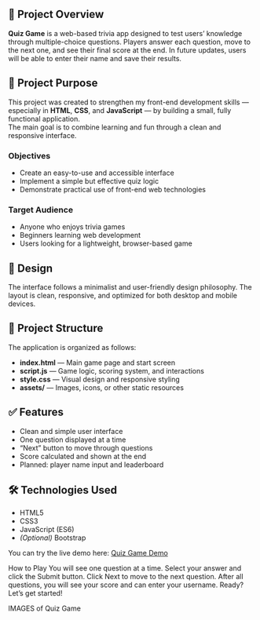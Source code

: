 ## 🧠 Project Overview
**Quiz Game** is a web-based trivia app designed to test users’ knowledge through multiple-choice questions. Players answer each question, move to the next one, and see their final score at the end. In future updates, users will be able to enter their name and save their results.

## 🎯 Project Purpose
This project was created to strengthen my front-end development skills — especially in **HTML**, **CSS**, and **JavaScript** — by building a small, fully functional application.  
The main goal is to combine learning and fun through a clean and responsive interface.

### Objectives
- Create an easy-to-use and accessible interface  
- Implement a simple but effective quiz logic  
- Demonstrate practical use of front-end web technologies  

### Target Audience
- Anyone who enjoys trivia games  
- Beginners learning web development  
- Users looking for a lightweight, browser-based game  

## 🎨 Design
The interface follows a minimalist and user-friendly design philosophy. The layout is clean, responsive, and optimized for both desktop and mobile devices.

## 🧱 Project Structure
The application is organized as follows:
- **index.html** — Main game page and start screen  
- **script.js** — Game logic, scoring system, and interactions  
- **style.css** — Visual design and responsive styling  
- **assets/** — Images, icons, or other static resources  

## ✅ Features
- Clean and simple user interface  
- One question displayed at a time  
- “Next” button to move through questions  
- Score calculated and shown at the end  
- Planned: player name input and leaderboard  

## 🛠 Technologies Used
- HTML5  
- CSS3  
- JavaScript (ES6)  
- *(Optional)* Bootstrap 

You can try the live demo here: [Quiz Game Demo](https://pdennise.github.io/quiz-game/)


How to Play
You will see one question at a time.
Select your answer and click the Submit button.
Click Next to move to the next question.
After all questions, you will see your score and can enter your username.
Ready? Let’s get started!

IMAGES of Quiz Game
